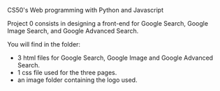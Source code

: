 CS50's Web programming with Python and Javascript

Project 0 consists in designing a front-end for Google Search, Google Image Search, and Google Advanced Search.

You will find in the folder:
- 3 html files for Google Search, Google Image and Google Advanced Search.
- 1 css file used for the three pages.
- an image folder containing the logo used.
